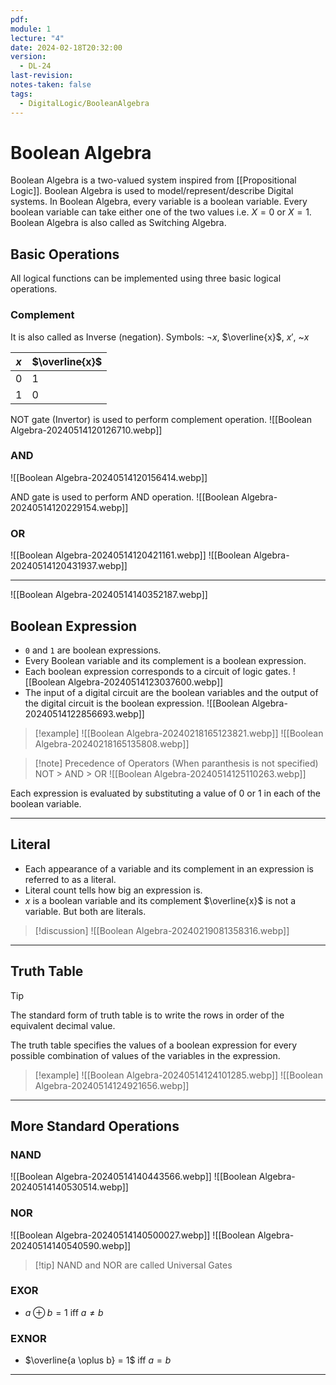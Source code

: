 ```yaml
---
pdf: 
module: 1
lecture: "4"
date: 2024-02-18T20:32:00
version:
  - DL-24
last-revision: 
notes-taken: false
tags:
  - DigitalLogic/BooleanAlgebra
---
```

# Boolean Algebra
Boolean Algebra is a two-valued system inspired from [[Propositional Logic]].
Boolean Algebra is used to model/represent/describe Digital systems.
In Boolean Algebra, every variable is a boolean variable. Every boolean variable can take either one of the two values i.e. $X = 0$ or $X = 1$.
Boolean Algebra is also called as Switching Algebra.

## Basic Operations
All logical functions can be implemented using three basic logical operations.

### Complement
It is also called as Inverse (negation). 
Symbols:  $\neg x$, $\overline{x}$, $x'$, ~$x$ 

| $x$ | $\overline{x}$ |
| --- | -------------- |
| 0   | 1              |
| 1   | 0              |
NOT gate (Invertor) is used to perform complement operation.
![[Boolean Algebra-20240514120126710.webp]]

### AND

![[Boolean Algebra-20240514120156414.webp]]

AND gate is used to perform AND operation.
![[Boolean Algebra-20240514120229154.webp]]

### OR

![[Boolean Algebra-20240514120421161.webp]]
![[Boolean Algebra-20240514120431937.webp]]

---
![[Boolean Algebra-20240514140352187.webp]]

## Boolean Expression
- `0` and `1` are boolean expressions.
- Every Boolean variable and its complement is a boolean expression.
- Each boolean expression corresponds to a circuit of logic gates. 
![[Boolean Algebra-20240514123037600.webp]]
- The input of a digital circuit are the boolean variables and the output of the digital circuit is the boolean expression.
![[Boolean Algebra-20240514122856693.webp]]

> [!example] 
> ![[Boolean Algebra-20240218165123821.webp]]
> ![[Boolean Algebra-20240218165135808.webp]]

> [!note] Precedence of Operators (When paranthesis is not specified)
> NOT > AND > OR
> ![[Boolean Algebra-20240514125110263.webp]]

Each expression is evaluated by substituting a value of 0 or 1 in each of the boolean variable.

---
## Literal
- Each appearance of a variable and its complement in an expression is referred to as a literal.
- Literal count tells how big an expression is.
- $x$ is a boolean variable and its complement $\overline{x}$ is not a variable. But both are literals.

> [!discussion] 
> ![[Boolean Algebra-20240219081358316.webp]]

---
## Truth Table

> [!tip] 
The standard form of truth table is to write the rows in order of the equivalent decimal value.

The truth table specifies the values of a boolean expression for every possible combination of values of the variables in the expression.

> [!example] 
> ![[Boolean Algebra-20240514124101285.webp]]
> ![[Boolean Algebra-20240514124921656.webp]]

---
## More Standard Operations
### NAND
![[Boolean Algebra-20240514140443566.webp]]
![[Boolean Algebra-20240514140530514.webp]]
### NOR
![[Boolean Algebra-20240514140500027.webp]]
![[Boolean Algebra-20240514140540590.webp]]

> [!tip] NAND and NOR are called Universal Gates

### EXOR

- $a \oplus b = 1$ iff $a \not= b$

### EXNOR

- $\overline{a \oplus b} = 1$ iff $a = b$

---

